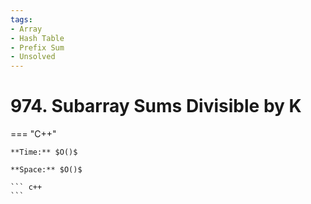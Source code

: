 ```yaml
---
tags:
- Array
- Hash Table
- Prefix Sum
- Unsolved
---
```



# 974. Subarray Sums Divisible by K

=== "C++"

    **Time:** $O()$

    **Space:** $O()$

    ``` c++
    ```